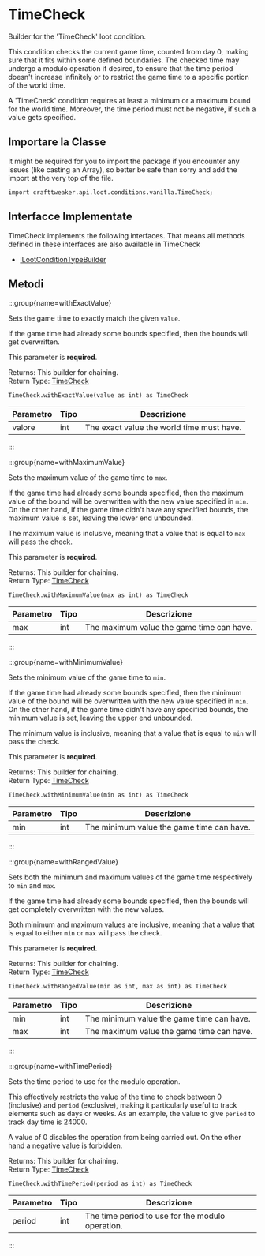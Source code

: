# TimeCheck

Builder for the 'TimeCheck' loot condition.

 This condition checks the current game time, counted from day 0, making sure that it fits within some defined boundaries. The checked time may undergo a modulo operation if desired, to ensure that the time period doesn't increase infinitely or to restrict the game time to a specific portion of the world time.

 A 'TimeCheck' condition requires at least a minimum or a maximum bound for the world time. Moreover, the time period must not be negative, if such a value gets specified.

## Importare la Classe

It might be required for you to import the package if you encounter any issues (like casting an Array), so better be safe than sorry and add the import at the very top of the file.
```zenscript
import crafttweaker.api.loot.conditions.vanilla.TimeCheck;
```


## Interfacce Implementate
TimeCheck implements the following interfaces. That means all methods defined in these interfaces are also available in TimeCheck

- [ILootConditionTypeBuilder](/vanilla/api/loot/conditions/ILootConditionTypeBuilder)

## Metodi

:::group{name=withExactValue}

Sets the game time to exactly match the given <code>value</code>.

 If the game time had already some bounds specified, then the bounds will get overwritten.

 This parameter is <strong>required</strong>.

Returns: This builder for chaining.  
Return Type: [TimeCheck](/vanilla/api/loot/conditions/vanilla/TimeCheck)

```zenscript
TimeCheck.withExactValue(value as int) as TimeCheck
```

| Parametro | Tipo | Descrizione                               |
| --------- | ---- | ----------------------------------------- |
| valore    | int  | The exact value the world time must have. |


:::

:::group{name=withMaximumValue}

Sets the maximum value of the game time to <code>max</code>.

 If the game time had already some bounds specified, then the maximum value of the bound will be overwritten with the new value specified in <code>min</code>. On the other hand, if the game time didn't have any specified bounds, the maximum value is set, leaving the lower end unbounded.

 The maximum value is inclusive, meaning that a value that is equal to <code>max</code> will pass the check.

 This parameter is <strong>required</strong>.

Returns: This builder for chaining.  
Return Type: [TimeCheck](/vanilla/api/loot/conditions/vanilla/TimeCheck)

```zenscript
TimeCheck.withMaximumValue(max as int) as TimeCheck
```

| Parametro | Tipo | Descrizione                               |
| --------- | ---- | ----------------------------------------- |
| max       | int  | The maximum value the game time can have. |


:::

:::group{name=withMinimumValue}

Sets the minimum value of the game time to <code>min</code>.

 If the game time had already some bounds specified, then the minimum value of the bound will be overwritten with the new value specified in <code>min</code>. On the other hand, if the game time didn't have any specified bounds, the minimum value is set, leaving the upper end unbounded.

 The minimum value is inclusive, meaning that a value that is equal to <code>min</code> will pass the check.

 This parameter is <strong>required</strong>.

Returns: This builder for chaining.  
Return Type: [TimeCheck](/vanilla/api/loot/conditions/vanilla/TimeCheck)

```zenscript
TimeCheck.withMinimumValue(min as int) as TimeCheck
```

| Parametro | Tipo | Descrizione                               |
| --------- | ---- | ----------------------------------------- |
| min       | int  | The minimum value the game time can have. |


:::

:::group{name=withRangedValue}

Sets both the minimum and maximum values of the game time respectively to <code>min</code> and <code>max</code>.

 If the game time had already some bounds specified, then the bounds will get completely overwritten with the new values.

 Both minimum and maximum values are inclusive, meaning that a value that is equal to either <code>min</code> or
 <code>max</code> will pass the check.

 This parameter is <strong>required</strong>.

Returns: This builder for chaining.  
Return Type: [TimeCheck](/vanilla/api/loot/conditions/vanilla/TimeCheck)

```zenscript
TimeCheck.withRangedValue(min as int, max as int) as TimeCheck
```

| Parametro | Tipo | Descrizione                               |
| --------- | ---- | ----------------------------------------- |
| min       | int  | The minimum value the game time can have. |
| max       | int  | The maximum value the game time can have. |


:::

:::group{name=withTimePeriod}

Sets the time period to use for the modulo operation.

 This effectively restricts the value of the time to check between 0 (inclusive) and <code>period</code>
 (exclusive), making it particularly useful to track elements such as days or weeks. As an example, the value to give <code>period</code> to track day time is 24000.

 A value of 0 disables the operation from being carried out. On the other hand a negative value is forbidden.

Returns: This builder for chaining.  
Return Type: [TimeCheck](/vanilla/api/loot/conditions/vanilla/TimeCheck)

```zenscript
TimeCheck.withTimePeriod(period as int) as TimeCheck
```

| Parametro | Tipo | Descrizione                                      |
| --------- | ---- | ------------------------------------------------ |
| period    | int  | The time period to use for the modulo operation. |


:::


